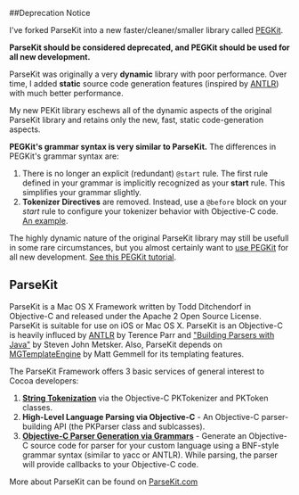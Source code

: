 ##Deprecation Notice

I've forked ParseKit into a new faster/cleaner/smaller library called [PEGKit](https://github.com/itod/pegkit).

**ParseKit should be considered deprecated, and PEGKit should be used for all new development.**

ParseKit was originally a very **dynamic** library with poor performance. Over time, I added **static** source code generation features (inspired by [ANTLR](http://www.antlr.org/)) with much better performance.

My new PEKit library eschews all of the dynamic aspects of the original ParseKit library and retains only the new, fast, static code-generation aspects. 

**PEGKit's grammar syntax is very similar to ParseKit.** The differences in PEGKit's grammar syntax are:

1. There is no longer an explicit (redundant) `@start` rule. The first rule defined in your grammar is implicitly recognized as your **start** rule. This simplifies your grammar slightly.
1. **Tokenizer Directives** are removed. Instead, use a `@before` block on your *start* rule to configure your tokenizer behavior with Objective-C code. [An example](https://github.com/itod/pegkit/blob/master/res/crockford.grammar).

The highly dynamic nature of the original ParseKit library may still be usefull in some rare circumstances, but you almost certainly want to [use PEGKit](https://github.com/itod/pegkit) for all new development. [See this PEGKit tutorial](http://itod.github.io/PEGKitMiniMathTutorial/).

## ParseKit

ParseKit is a Mac OS X Framework written by Todd Ditchendorf in Objective-C and released under the Apache 2 Open Source License. ParseKit is suitable for use on iOS or Mac OS X. ParseKit is an Objective-C is heavily influced by [ANTLR](http://www.antlr.org/) by Terence Parr and ["Building Parsers with Java"](http://www.amazon.com/Building-Parsers-Java-Steven-Metsker/dp/0201719622) by Steven John Metsker. Also, ParseKit depends on [MGTemplateEngine](http://mattgemmell.com/2008/05/20/mgtemplateengine-templates-with-cocoa) by Matt Gemmell for its templating features.

The ParseKit Framework offers 3 basic services of general interest to Cocoa developers:

1.  **[String Tokenization](http://parsekit.com/tokenization.html)** via the Objective-C PKTokenizer and PKToken classes.
2.  **High-Level Language Parsing via Objective-C** - An Objective-C parser-building API (the PKParser class and sublcasses).
3.  **[Objective-C Parser Generation via Grammars](http://itod.github.io/ParseKitMiniMathExample/)** - Generate an Objective-C source code for parser for your custom language using a BNF-style grammar syntax (similar to yacc or ANTLR). While parsing, the parser will provide callbacks to your Objective-C code.

More about ParseKit can be found on [ParseKit.com](http://parsekit.com/)